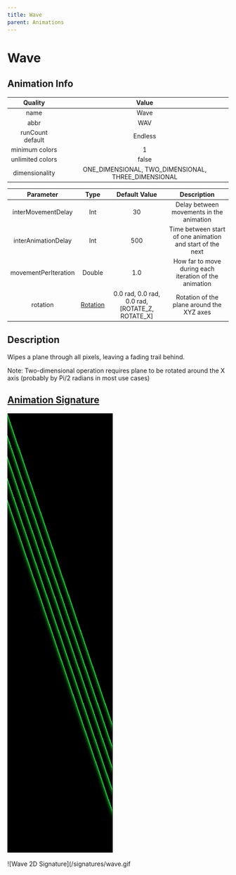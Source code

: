 ```yaml
---
title: Wave
parent: Animations
---
```


<!-- THIS FILE IS AUTOMATICALLY GENERATED -->
<!-- MAKE CHANGES TO THE AnimationInfo INSTANCE ASSOCIATED WITH THIS ANIMATION -->

# Wave

## Animation Info

|Quality|Value|
|:-:|:-:|
|name|Wave|
|abbr|WAV|
|runCount default|Endless|
|minimum colors|1|
|unlimited colors|false|
|dimensionality|ONE_DIMENSIONAL, TWO_DIMENSIONAL, THREE_DIMENSIONAL|

|Parameter|Type|Default Value|Description|
|:-:|:-:|:-:|:-:|
|interMovementDelay|Int|30|Delay between movements in the animation|
|interAnimationDelay|Int|500|Time between start of one animation and start of the next|
|movementPerIteration|Double|1.0|How far to move during each iteration of the animation|
|rotation|[Rotation](/core/new-animations.html#rotation)|0.0 rad, 0.0 rad, 0.0 rad, [ROTATE_Z, ROTATE_X]|Rotation of the plane around the XYZ axes|

## Description
Wipes a plane through all pixels, leaving a fading trail behind.

Note: Two-dimensional operation requires plane to be rotated around the X axis (probably by Pi/2 radians in most use cases)

## [Animation Signature](Animation-Signatures)
![Wave Signature](/signatures/wave.png)

![Wave 2D Signature](/signatures/wave.gif

